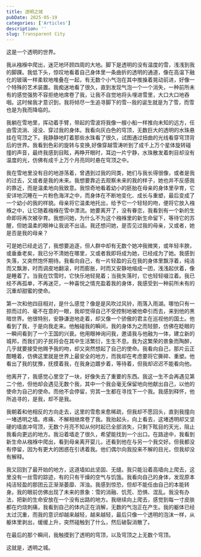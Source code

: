 ```yaml
---
title: 透明之城
pubDate: 2025-05-19
categories: ['Articles']
description: ''
slug: Transparent City
---
```


这是一个透明的世界。

我从襁褓中爬出，迷茫地环顾四周的大地。脚下是透明的没有温度的雪，浅浅到我的脚踝。我低下头，惊叹地看着自己身体里一条曲折的透明的通道，像在高温下融化的玻璃一样柔软地堆叠在一起，有无数个小气泡在其中推搡着晃动前进，好像一个特殊的艺术装置。我痴迷地看了很久，直到发现气泡一个一个消失，一种前所未有的感觉强势不容拒绝地席卷了我，让我不自觉地将头埋进雪里，大口大口地吞咽。这时候我才意识到，我将倾尽一生追寻脚下的雪--我的诞生就是为了雪，而雪也是为我而降临的。

我躺在雪地里，挥动着手臂，带起的雪波将我像一艘小船一样推向未知的远方，任由雪流淌、浸没、穿过我的身体。我看向灰白色的穹顶，无数巨大的透明的水珠悬挂在穹顶之下。我静静地盯着那些水珠看了很久，试图通过扭曲的光线看穿穹顶背后的世界。我看到色彩的旋转与变换,好像穿越雪涛听到了成千上万个星体旋转碰撞的声音，最终我感到目眩，再睁开眼时，耳边一片宁静，水珠散发着刺目却没有温度的光，仿佛有成千上万个月亮同时悬在穹顶之中。

我在雪地里没有目的地游荡着，曾遇到过我的同类，她们与我长得很像，或者是我的过去，又或者是我的未来。我想要靠近去观察未来的我的样子，她也并不反感我的靠近，而是温柔地向我致意。我惊奇地看着幼小的胚胎在母亲的身体里孕育，它安详地沉睡在一片粉色海洋之中，而身体在不断地变化、成长与重塑，最后变成了一个幼小的我的样貌。母亲将它温柔地托出，给予它一个轻轻的吻，便将它放入襁褓之中，让它随着襁褓在雪中漂流。她要离开了，没有眷恋，我看到有一个新的生命即将再次被孕育。我想问她，为什么不为这个襁褓里的新生命留下，等待它的苏醒，但她温柔的眼神让我说不出话。我还想问她，是否见过我的母亲，又或者，她是否是我的母亲？

可是她已经走远了，我想要追逐，但人群中却有无数个她冲我微笑，或年轻丰腴，或垂垂老矣，我已分不清她在哪里，又或者我即将成为她，已经成为了她。我感到失落，又突然饱怀期待。我看向自己，有一片轻盈的云在我的身体里飘浮着，纯洁而又飘渺，时而调皮地翻滚，时而膨胀，时而又安静地缩成一团，浅浅起伏着，像是睡着了。当我在饮雪时，它快乐地轻晃着；当我失落时，它也轻轻啜泣着。我已经不再孤单，不再迷茫，一种喜悦之情充盈着我的身体，我感受到一种前所未有的沉重却甜蜜的使命。

第一次和他四目相对，是什么感觉？像是是风吹过风铃，雨落入雨湖。哪怕只有一掠而过的、毫不在意的一眼，我却觉得自己不受控制地被他牵引而去，来到他的黑暗世界。他很特别，安静谦逊地走着，却又像一个骄傲的君主在巡视他的国土。他看到了我，于是向我走来。他触碰我的瞬间，我的身体为之而轻颤，仿佛在眨眼的一瞬间看到了一个王国的兴衰。他用眼神询问我，邀请我与他融为一体，建立新的城邦，而我们的子民将会在其中生活繁衍，生生不息。我为这繁荣的景象而陶醉，几乎就要接受他赐予我的吻，却又突然想起了自己的使命。我看向自己，那片云正酣睡着，仿佛这里就是世界上最安全的地方，而我却在考虑要将它撕碎、重塑。他看出了我的犹豫，抚摸着我，在我身边踱步着，等待着，但我却迟迟不能看向他。

他离开了，我感觉心里空了一块，好像失去了重要的东西。我这一生不会再遇见第二个他，但他却会遇见无数个我，其中一个我会毫无保留地向他献出自己，以他的使命为自己的使命。而他不会停留，穷其一生都在寻找下一个我。我感到释怀，他所追寻的，是我，却不是我。

我朝着和他相反的方向走去，这里的雪愈来愈稀疏，但我却不愿回头，直到我撞向一堵透明之墙。疼痛、不解相继席卷了我。我抬起头，向上看去，这堵透明却又坚硬的墙直冲穹顶，无数个月亮不知从何时起已全部消失，只剩下眩目的天光，阻止我看向更远的地方。我沿着墙走了很久，希望能找到一个出口。在路途中，我看到新生命从襁褓中爬出，看到母亲离开婴儿，还看到他在与另一个我交好。但我都没有停留，因为有更大的困惑在引诱着我。他们偶尔向我投来不解的目光，但我却没有解释。

我又回到了最开始的地方，这道墙如此坚固、无缝。我只能沿着高墙向上爬去，这里没有一丝雪的踪迹，有的只有干燥的空气与饥饿。我看向自己的身体，发现原本纯洁轻盈的那团云正渐渐萎靡、浑浊。我感到惊恐，但却不能任由自己的本能转身。我的眼前仿佛出现了未来的景象：雪的消融、饥荒、恐惧、混乱。我没有办法，把新的生命安放在一个没有出路的地方。我继续向上爬去，感觉到每一寸皮肤都在灼烧刺痛，我看到自己的体内正在消解，无数的气泡正在产生。我的躯体已经太过沉重，而我的意识却越来越轻，越来越轻，最后只像一个透明的泡沫一样，从躯体里剥出，缓缓上升，突然碰触到了什么，然后破裂消散了。

在最后的那个瞬间，我触摸到了透明的穹顶，以及穹顶之上无数个穹顶。

这就是，透明之城。
